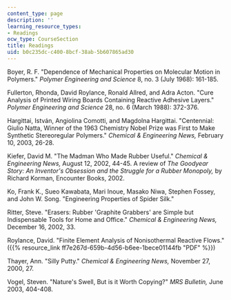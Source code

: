 ```yaml
---
content_type: page
description: ''
learning_resource_types:
- Readings
ocw_type: CourseSection
title: Readings
uid: b0c235dc-c400-8bcf-38ab-5b607865ad30
---
```


Boyer, R. F. "Dependence of Mechanical Properties on Molecular Motion in Polymers." _Polymer Engineering and Science_ 8, no. 3 (July 1968): 161-185.

Fullerton, Rhonda, David Roylance, Ronald Allred, and Adra Acton. "Cure Analysis of Printed Wiring Boards Containing Reactive Adhesive Layers." _Polymer Engineering and Science_ 28, no. 6 (March 1988): 372-376.

Hargittai, István, Angiolina Comotti, and Magdolna Hargittai. "Centennial: Giulio Natta, Winner of the 1963 Chemistry Nobel Prize was First to Make Synthetic Stereoregular Polymers." _Chemical & Engineering News,_ February 10, 2003, 26-28.

Kiefer, David M. "The Madman Who Made Rubber Useful." _Chemical & Engineering News,_ August 12, 2002, 44-45. A review of _The Goodyear Story: An Inventor's Obsession and the Struggle for a Rubber Monopoly,_ by Richard Korman, Encounter Books, 2002.

Ko, Frank K., Sueo Kawabata, Mari Inoue, Masako Niwa, Stephen Fossey, and John W. Song. "Engineering Properties of Spider Silk."

Ritter, Steve. "Erasers: Rubber 'Graphite Grabbers' are Simple but Indispensable Tools for Home and Office." _Chemical & Engineering News,_ December 16, 2002, 33.

Roylance, David. "Finite Element Analysis of Nonisothermal Reactive Flows." ({{% resource_link ff7e267d-659b-4d56-b6ee-1bece01144fb "PDF" %}})

Thayer, Ann. "Silly Putty." _Chemical & Engineering News,_ November 27, 2000, 27.

Vogel, Steven. "Nature's Swell, But is it Worth Copying?" _MRS Bulletin,_ June 2003, 404-408.